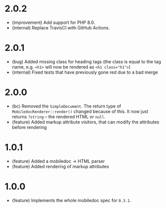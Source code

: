 2.0.2
=====

*   (improvement) Add support for PHP 8.0.
*   (internal) Replace TravisCI with GitHub Actions.


2.0.1
=====

*   (bug) Added missing class for heading tags (the class is equal to the tag name, e.g. `<h1>` will now be rendered as `<h1 class="h1">`)
*   (internal) Fixed tests that have previously gone red due to a bad merge


2.0.0
=====

*   (bc) Removed the `SimpleDocument`. The return type of `MobiledocRenderer::render()` changed because of this. It now just returns `?string` – the rendered HTML or `null`.
*   (feature) Added markup attribute visitors, that can modify the attributes before rendering


1.0.1
=====

*   (feature) Added a mobiledoc -> HTML parser
*   (feature) Added rendering of markup attributes


1.0.0
=====

*   (feature) Implements the whole mobiledoc spec for `0.3.1`.
